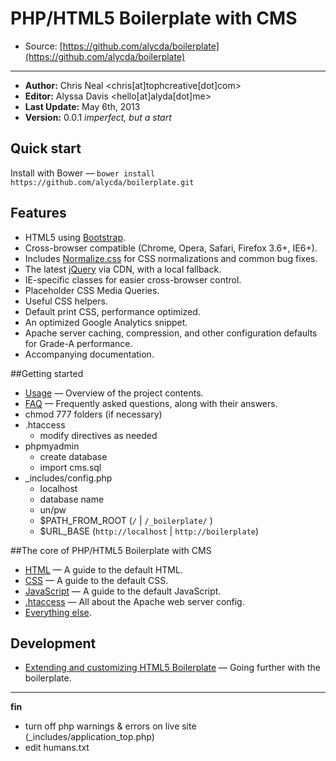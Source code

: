 PHP/HTML5 Boilerplate with CMS
===

* Source: [https://github.com/alycda/boilerplate](https://github.com/alycda/boilerplate)

---

+ **Author:** Chris Neal	<chris[at]tophcreative[dot]com>
+ **Editor:** Alyssa Davis	<hello[at]alyda[dot]me>
+ **Last Update:** May 6th, 2013
+ **Version:** 0.0.1 _imperfect, but a start_

## Quick start

Install with Bower — `bower install https://github.com/alycda/boilerplate.git`

## Features

* HTML5 using [Bootstrap](http://twitter.github.io/bootstrap/).
* Cross-browser compatible (Chrome, Opera, Safari, Firefox 3.6+, IE6+).
* Includes [Normalize.css](http://necolas.github.com/normalize.css/) for CSS
  normalizations and common bug fixes.
* The latest [jQuery](http://jquery.com/) via CDN, with a local fallback.
* IE-specific classes for easier cross-browser control.
* Placeholder CSS Media Queries.
* Useful CSS helpers.
* Default print CSS, performance optimized.
* An optimized Google Analytics snippet.
* Apache server caching, compression, and other configuration defaults for
  Grade-A performance.
* Accompanying documentation.

##Getting started

* [Usage](doc/usage.md) — Overview of the project contents.
* [FAQ](doc/faq.md) — Frequently asked questions, along with their answers.
* chmod 777 folders (if necessary)
* .htaccess
	* modify directives as needed
* phpmyadmin
	* create database
	* import cms.sql
* &#95;includes/config.php
	* localhost
	* database name
	* un/pw
	* $PATH_FROM_ROOT (`/` | `/_boilerplate/` )
	* $URL&#95;BASE (`http://localhost` | `http://boilerplate`)	

##The core of PHP/HTML5 Boilerplate with CMS

* [HTML](doc/html.md) — A guide to the default HTML.
* [CSS](doc/css.md) — A guide to the default CSS.
* [JavaScript](js.md) — A guide to the default JavaScript.
* [.htaccess](https://github.com/h5bp/server-configs/blob/master/apache/README.md)
  — All about the Apache web server config.
* [Everything else](misc.md).

## Development

* [Extending and customizing HTML5 Boilerplate](doc/extend.md) — Going further with
  the boilerplate.

---

**fin**

* turn off php warnings & errors on live site (_includes/application_top.php)
* edit humans.txt
